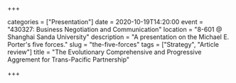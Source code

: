 +++

categories = ["Presentation"]
date = 2020-10-19T14:20:00
event = "430327: Business Negotiation and Communication"
location = "8-601 @ Shanghai Sanda University"
description = "A presentation on the Michael E. Porter's five forces."
slug = "the-five-forces"
tags = ["Strategy", "Article review"]
title = "The Evolutionary Comprehensive and Progressive Aggrement for Trans-Pacific Partnership"

+++

